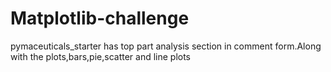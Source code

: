 # Matplotlib-challenge
pymaceuticals_starter has top part analysis section in comment form.Along with the plots,bars,pie,scatter and line plots
